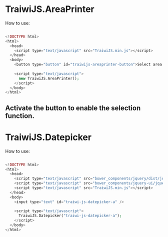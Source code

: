 # TraiwiJS.AreaPrinter
How to use:

``` php

<!DOCTYPE html>
<html>
  <head>
    <script type="text/javascript" src="TraiwiJS.min.js"></script>
  </head>
  <body>
    <button type="button" id="traiwijs-areaprinter-button">Select area to print</button>
	  
    <script type="text/javascript">
      new TraiwiJS.AreaPrinter();
    </script>
  </body>
</html>

```
Activate the button to enable the selection function. 
--------------------------------
# TraiwiJS.Datepicker
How to use:

``` php

<!DOCTYPE html>
<html>
  <head>
    <script type="text/javascript" src="bower_components/jquery/dist/jquery.min.js"></script>
    <script type="text/javascript" src="bower_components/jquery-ui/jquery-ui.min.js"></script>
    <script type="text/javascript" src="TraiwiJS.min.js"></script>
  </head>
  <body>
    <input type="text" id="traiwi-js-datepicker-a" />
	  
    <script type="text/javascript">
      TraiwiJS.Datepicker("traiwi-js-datepicker-a");
    </script>
  </body>
</html>

```
